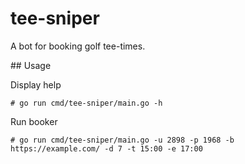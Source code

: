 # tee-sniper
A bot for booking golf tee-times.

## Usage

Display help
````
# go run cmd/tee-sniper/main.go -h
````

Run booker
````
# go run cmd/tee-sniper/main.go -u 2898 -p 1968 -b https://example.com/ -d 7 -t 15:00 -e 17:00
````
